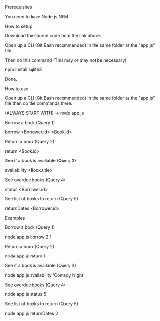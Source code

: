 Prerequisites 

You need to have Node.js NPM 

 

How to setup 

Download the source code from the link above. 

Open up a CLI (Git Bash recommended) in the same folder as the "app.js" file 

Then do this command (This may or may not be necessary) 

npm install sqlite3 

Done. 

 

How to use 

Open up a CLI (Git Bash recommended) in the same folder as the "app.js" file then do the commands there. 

(ALWAYS START WITH) ->    node app.js  

 

Borrow a book (Query 1) 

borrow <Borrower.id> <Book.id> 

 

Return a book (Query 2) 

return <Book.id> 

 

See if a book is available (Query 3) 

availability <Book.title> 

 

See overdue books (Query 4) 

status <Borrower.id> 

 

See list of books to return (Query 5) 

returnDates <Borrower.id>  

 

Examples 

Borrow a book (Query 1) 

node app.js borrow 2 1 

 

Return a book (Query 2) 

node app.js return 1 

 

See if a book is available (Query 3) 

node app.js availability 'Comedy Night' 

 

See overdue books (Query 4) 

node app.js status 5 

 

See list of books to return (Query 5) 

node app.js returnDates 2 